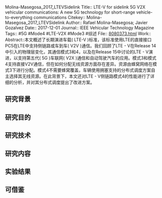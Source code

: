 Molina-Masegosa\_2017\_LTEVSidelink
Title:: LTE-V for sidelink 5G V2X vehicular communications: A new 5G technology for short-range vehicle-to-everything communications
Citekey:: Molina-Masegosa\_2017\_LTEVSidelink
Author:: Rafael Molina-Masegosa; Javier Gozalvez
Date:: 2017-12-01
Journal:: IEEE Vehicular Technology Magazine
Tags:: #5G #Mode4 #LTE-V2X #Mode3 #综述 
File:: [8080373.html](zotero://open-pdf/0_64U3LE3U)
Work::
Abstract::本文概述了长期演进车载( LTE-V )标准，该标准使用LTE的直接接口PC5在LTE中支持侧链路或车到车( V2V )通信。我们回顾了LTE - V在Release 14中引入的物理层变化，其通信模式3和4，以及在Release 15中讨论的LTE - V演进，以支持第五代( 5G )车联网( V2X )通信和自动驾驶汽车的应用。模式3和模式4支持直接V2V通信，但在如何分配无线资源方面存在差异。资源由蜂窝网络在模式3下进行分配。模式4不需要蜂窝覆盖，车辆使用拥塞支持的分布式调度方案自主选择其无线资源。在此背景下，本文还对LTE - V侧链路模式4的性能进行了详细的分析，并对其分布式调度提出了改进方案。
## 研究背景
## 研究目的
## 研究技术
## 研究内容
## 实验结果
## 可借鉴
